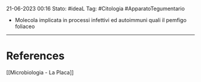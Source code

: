 21-06-2023 00:16
Stato: #ideaL
Tag: #Citologia #ApparatoTegumentario

- Molecola implicata in processi infettivi ed autoimmuni quali il pemfigo foliaceo








---
# References 
[[Microbiologia - La Placa]]